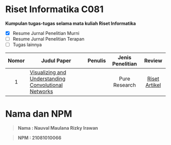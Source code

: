 # Riset Informatika C081 
**Kumpulan tugas-tugas selama mata kuliah Riset Informatika**
- [x] Resume Jurnal Penelitian Murni 
- [ ] Resume Jurnal Penelitian Terapan
- [ ] Tugas lainnya

| Nomor | Judul Paper | Penulis | Jenis Penelitian | Review |
|:-----:|---|:---:|:---:|:---:|
|1|[Visualizing and Understanding Convolutional Networks](https://arxiv.org/abs/1311.2901 )||Pure Research|[Riset Artikel ]()

# Nama dan NPM
> **Nama : Nauval Maulana Rizky Irawan**

> **NPM : 21081010066**
